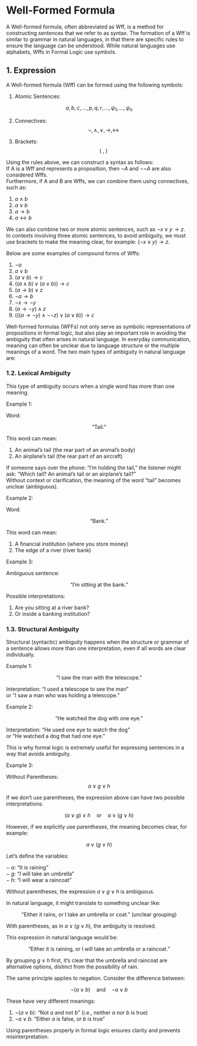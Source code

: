 
# Well-Formed Formula


A Well-formed formula, often abbreviated as Wff, is a method for constructing sentences that we refer to as syntax. The formation of a Wff is similar to grammar in natural languages, in that there are specific rules to ensure the language can be understood. While natural languages use alphabets, Wffs in Formal Logic use symbols.

## 1. Expression

A Well-formed formula (Wff) can be formed using the following symbols:

1. Atomic Sentences:

$$a, b, c, \ldots, p, q, r, \ldots,\psi_1, \ldots, \psi_n$$

2. Connectives:  
   $$\lnot, \land, \lor, \rightarrow, \leftrightarrow$$

3. Brackets:  
   $$( \ , \ )$$

Using the rules above, we can construct a syntax as follows:  
If A is a Wff and represents a proposition, then $\lnot A$ and $\lnot\lnot A$ are also considered Wffs.  
Furthermore, if A and B are Wffs, we can combine them using connectives, such as:

1. $a \land b$  
2. $a \lor b$  
3. $a \rightarrow b$  
4. $a \leftrightarrow b$

We can also combine two or more atomic sentences, such as $\lnot x \lor y \rightarrow z$.  
In contexts involving three atomic sentences, to avoid ambiguity, we must use brackets to make the meaning clear, for example: $(\lnot x \lor y) \rightarrow z$.

Below are some examples of compound forms of Wffs:

1. $\lnot a$
2. $a \lor b$
3. $(a \lor b) \rightarrow c$
4. $((a \land b) \lor (a \lor b)) \rightarrow c$
5. $(a \rightarrow b) \lor z$
6. $\lnot a \rightarrow b$
7. $\lnot x \rightarrow \lnot y$
8. $(a \rightarrow \lnot y) \land z$
9. $(((a \rightarrow \lnot y) \land \lnot\lnot z) \lor (a \lor b)) \rightarrow c$

Well-formed formulas (WFFs) not only serve as symbolic representations of propositions in formal logic, but also play an important role in avoiding the ambiguity that often arises in natural language. In everyday communication, meaning can often be unclear due to language structure or the multiple meanings of a word. The two main types of ambiguity in natural language are:

### 1.2. Lexical Ambiguity

This type of ambiguity occurs when a single word has more than one meaning.

Example 1:

Word:

$$\text{“Tail.”}$$

This word can mean:

1. An animal’s tail (the rear part of an animal’s body)
2. An airplane’s tail (the rear part of an aircraft)

If someone says over the phone: “I’m holding the tail,” the listener might ask: “Which tail? An animal’s tail or an airplane’s tail?”  
Without context or clarification, the meaning of the word “tail” becomes unclear (ambiguous).

Example 2:

Word:

$$\text{“Bank.”}$$

This word can mean:

1. A financial institution (where you store money)
2. The edge of a river (river bank)

Example 3:

Ambiguous sentence:

$$\text{“I’m sitting at the bank.”}$$

Possible interpretations:

1. Are you sitting at a river bank?
2. Or inside a banking institution?

### 1.3. Structural Ambiguity

Structural (syntactic) ambiguity happens when the structure or grammar of a sentence allows more than one interpretation, even if all words are clear individually.

Example 1:

$$\text{“I saw the man with the telescope.”}$$

Interpretation: “I used a telescope to see the man”  
or “I saw a man who was holding a telescope.”

Example 2:

$$\text{“He watched the dog with one eye.”}$$

Interpretation: “He used one eye to watch the dog”  
or “He watched a dog that had one eye.”

This is why formal logic is extremely useful for expressing sentences in a way that avoids ambiguity.

Example 3:

Without Parentheses:  
$$a \lor g \lor h$$

If we don’t use parentheses, the expression above can have two possible interpretations:

$$(a \lor g) \lor h \quad \text{or} \quad a \lor (g \lor h)$$

However, if we explicitly use parentheses, the meaning becomes clear, for example:

$$a \lor (g \lor h)$$

Let’s define the variables:

− $a$: “It is raining”  
− $g$: “I will take an umbrella”  
− $h$: “I will wear a raincoat”

Without parentheses, the expression $a \lor g \lor h$ is ambiguous.

In natural language, it might translate to something unclear like:

$$\text{“Either it rains, or I take an umbrella or coat.” (unclear grouping)}$$

With parentheses, as in $a \lor (g \lor h)$, the ambiguity is resolved.

This expression in natural language would be:

$$\text{“Either it is raining, or I will take an umbrella or a raincoat.”}$$

By grouping $g \lor h$ first, it’s clear that the umbrella and raincoat are alternative options, distinct from the possibility of rain.

The same principle applies to negation. Consider the difference between:

$$\lnot (a \lor b) \quad \text{and} \quad \lnot a \lor b$$

These have very different meanings:

1. $\lnot (a \lor b)$: “Not $a$ and not $b$” (i.e., neither $a$ nor $b$ is true)
2. $\lnot a \lor b$: “Either $a$ is false, or $b$ is true”

Using parentheses properly in formal logic ensures clarity and prevents misinterpretation.
